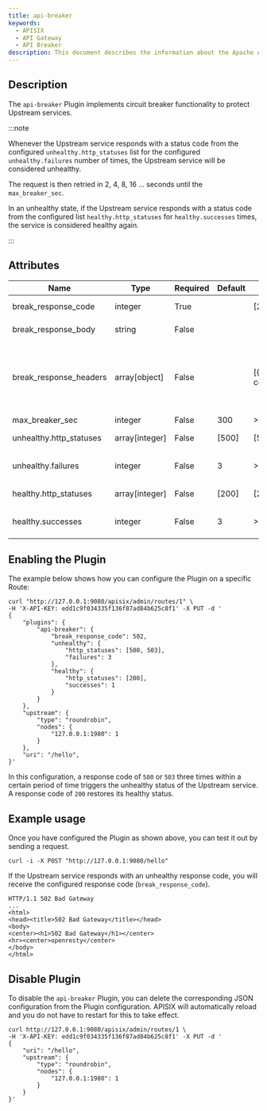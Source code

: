 ```yaml
---
title: api-breaker
keywords:
  - APISIX
  - API Gateway
  - API Breaker
description: This document describes the information about the Apache APISIX api-breaker Plugin, you can use it to protect Upstream services.
---
```


<!--
#
# Licensed to the Apache Software Foundation (ASF) under one or more
# contributor license agreements.  See the NOTICE file distributed with
# this work for additional information regarding copyright ownership.
# The ASF licenses this file to You under the Apache License, Version 2.0
# (the "License"); you may not use this file except in compliance with
# the License.  You may obtain a copy of the License at
#
#     http://www.apache.org/licenses/LICENSE-2.0
#
# Unless required by applicable law or agreed to in writing, software
# distributed under the License is distributed on an "AS IS" BASIS,
# WITHOUT WARRANTIES OR CONDITIONS OF ANY KIND, either express or implied.
# See the License for the specific language governing permissions and
# limitations under the License.
#
-->

## Description

The `api-breaker` Plugin implements circuit breaker functionality to protect Upstream services.

:::note

Whenever the Upstream service responds with a status code from the configured `unhealthy.http_statuses` list for the configured `unhealthy.failures` number of times, the Upstream service will be considered unhealthy.

The request is then retried in 2, 4, 8, 16 ... seconds until the `max_breaker_sec`.

In an unhealthy state, if the Upstream service responds with a status code from the configured list `healthy.http_statuses` for `healthy.successes` times, the service is considered healthy again.

:::

## Attributes

| Name                    | Type           | Required | Default | Valid values    | Description                                                                                                                                                                                                                                  |
|-------------------------|----------------|----------|---------|-----------------|----------------------------------------------------------------------------------------------------------------------------------------------------------------------------------------------------------------------------------------------|
| break_response_code     | integer        | True     |         | [200, ..., 599] | HTTP error code to return when Upstream is unhealthy.                                                                                                                                                                                        |
| break_response_body     | string         | False    |         |                 | Body of the response message to return when Upstream is unhealthy.                                                                                                                                                                           |
| break_response_headers  | array[object]  | False    |         | [{"key":"header_name","value":"can contain Nginx $var"}] | Headers of the response message to return when Upstream is unhealthy. Can only be configured when the `break_response_body` attribute is configured. The values can contain APISIX variables. For example, we can use `{"key":"X-Client-Addr","value":"$remote_addr:$remote_port"}`. |
| max_breaker_sec         | integer        | False    | 300     | >=3             | Maximum time in seconds for circuit breaking.                                                                                                                                                                                                |
| unhealthy.http_statuses | array[integer] | False    | [500]   | [500, ..., 599] | Status codes of Upstream to be considered unhealthy.                                                                                                                                                                                         |
| unhealthy.failures      | integer        | False    | 3       | >=1             | Number of failures within a certain period of time for the Upstream service to be considered unhealthy.                                                                                                                                                          |
| healthy.http_statuses   | array[integer] | False    | [200]   | [200, ..., 499] | Status codes of Upstream to be considered healthy.                                                                                                                                                                                           |
| healthy.successes       | integer        | False    | 3       | >=1             | Number of consecutive healthy requests for the Upstream service to be considered healthy.                                                                                                                                                    |

## Enabling the Plugin

The example below shows how you can configure the Plugin on a specific Route:

```shell
curl "http://127.0.0.1:9080/apisix/admin/routes/1" \
-H 'X-API-KEY: edd1c9f034335f136f87ad84b625c8f1' -X PUT -d '
{
    "plugins": {
        "api-breaker": {
            "break_response_code": 502,
            "unhealthy": {
                "http_statuses": [500, 503],
                "failures": 3
            },
            "healthy": {
                "http_statuses": [200],
                "successes": 1
            }
        }
    },
    "upstream": {
        "type": "roundrobin",
        "nodes": {
            "127.0.0.1:1980": 1
        }
    },
    "uri": "/hello",
}'
```

In this configuration, a response code of `500` or `503` three times within a certain period of time triggers the unhealthy status of the Upstream service. A response code of `200` restores its healthy status.

## Example usage

Once you have configured the Plugin as shown above, you can test it out by sending a request.

```shell
curl -i -X POST "http://127.0.0.1:9080/hello"
```

If the Upstream service responds with an unhealthy response code, you will receive the configured response code (`break_response_code`).

```shell
HTTP/1.1 502 Bad Gateway
...
<html>
<head><title>502 Bad Gateway</title></head>
<body>
<center><h1>502 Bad Gateway</h1></center>
<hr><center>openresty</center>
</body>
</html>
```

## Disable Plugin

To disable the `api-breaker` Plugin, you can delete the corresponding JSON configuration from the Plugin configuration. APISIX will automatically reload and you do not have to restart for this to take effect.

```shell
curl http://127.0.0.1:9080/apisix/admin/routes/1 \
-H 'X-API-KEY: edd1c9f034335f136f87ad84b625c8f1' -X PUT -d '
{
    "uri": "/hello",
    "upstream": {
        "type": "roundrobin",
        "nodes": {
            "127.0.0.1:1980": 1
        }
    }
}'
```
